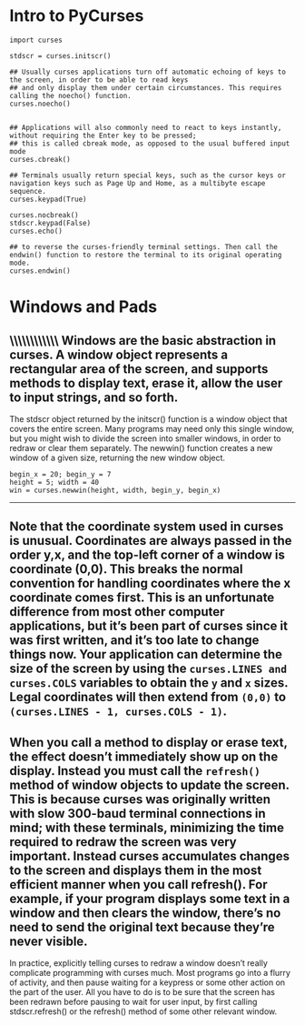 # Intro to PyCurses

```
import curses

stdscr = curses.initscr()
                        
## Usually curses applications turn off automatic echoing of keys to the screen, in order to be able to read keys
## and only display them under certain circumstances. This requires calling the noecho() function.
curses.noecho()


## Applications will also commonly need to react to keys instantly, without requiring the Enter key to be pressed;
## this is called cbreak mode, as opposed to the usual buffered input mode
curses.cbreak()

## Terminals usually return special keys, such as the cursor keys or navigation keys such as Page Up and Home, as a multibyte escape sequence.
curses.keypad(True)

curses.nocbreak()
stdscr.keypad(False)
curses.echo()

## to reverse the curses-friendly terminal settings. Then call the endwin() function to restore the terminal to its original operating mode.
curses.endwin()
```

# Windows and Pads
\\\\\\\\\\\\\\\\\\\\\\\\
Windows are the basic abstraction in curses. A window object represents a rectangular area of the 
screen, and supports methods to display text, erase it, allow the user to input strings, and so forth.
----------------------------------------------------------------------------------------------------
The stdscr object returned by the initscr() function is a window object that covers the entire screen. 
Many programs may need only this single window, but you might wish to divide the screen into smaller windows, in order to redraw or clear them separately.
The newwin() function creates a new window of a given size, returning the new window object.

```
begin_x = 20; begin_y = 7
height = 5; width = 40
win = curses.newwin(height, width, begin_y, begin_x)
```
--------------------------------------------------------------------------------------
Note that the coordinate system used in curses is unusual. 
Coordinates are always passed in the order y,x, and the top-left corner of a window is coordinate (0,0). 
This breaks the normal convention for handling coordinates where the x coordinate comes first. 
This is an unfortunate difference from most other computer applications, but it’s been part of curses 
since it was first written, and it’s too late to change things now.
Your application can determine the size of the screen by using the `curses.LINES and curses.COLS` variables to obtain the `y` and `x` sizes. 
Legal coordinates will then extend from `(0,0)` to `(curses.LINES - 1, curses.COLS - 1)`.
--------------------------------------------------------------------------------------------------
When you call a method to display or erase text, the effect doesn’t immediately show up on the display. 
Instead you must call the `refresh()` method of window objects to update the screen.
This is because curses was originally written with slow 300-baud terminal connections in mind; with these terminals, minimizing the time required to redraw the screen was very important. 
Instead curses accumulates changes to the screen and displays them in the most efficient manner when you call refresh(). For example, 
if your program displays some text in a window and then clears the window, there’s no need to send the original text because they’re never visible.
--------------------------------------------------------------------------------------------------------------------------

In practice, explicitly telling curses to redraw a window doesn’t really complicate programming with curses much. 
Most programs go into a flurry of activity, and then pause waiting for a keypress or some other action on the part of the user. 
All you have to do is to be sure that the screen has been redrawn before pausing to wait for user input, by first calling stdscr.refresh() or the refresh() method of some other relevant window.




